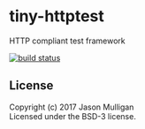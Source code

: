# tiny-httptest
HTTP compliant test framework

[![build status](https://secure.travis-ci.org/avoidwork/tiny-httptest.svg)](http://travis-ci.org/avoidwork/tiny-httptest)


## License
Copyright (c) 2017 Jason Mulligan  
Licensed under the BSD-3 license.
